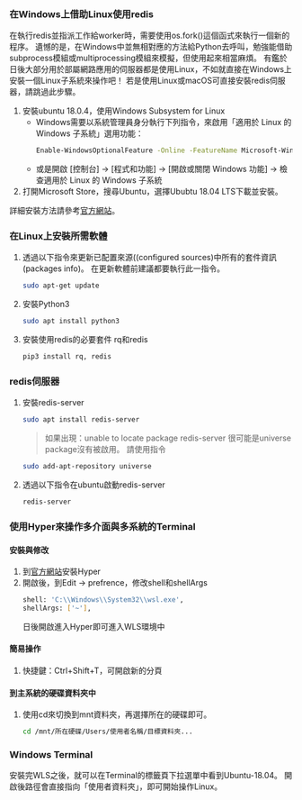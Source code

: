 ### 在Windows上借助Linux使用redis
在執行redis並指派工作給worker時，需要使用os.fork()這個函式來執行一個新的程序。
遺憾的是，在Windows中並無相對應的方法給Python去呼叫，勉強能借助subprocess模組或multiprocessing模組來模擬，但使用起來相當麻煩。
有鑑於日後大部分用於部屬網路應用的伺服器都是使用Linux，不如就直接在Windows上安裝一個Linux子系統來操作吧！
若是使用Linux或macOS可直接安裝redis伺服器，請跳過此步驟。
1. 安裝ubuntu 18.0.4，使用Windows Subsystem for Linux
    - Windows需要以系統管理員身分執行下列指令，來啟用「適用於 Linux 的 Windows 子系統」選用功能：
        ```bash
        Enable-WindowsOptionalFeature -Online -FeatureName Microsoft-Windows-Subsystem-Linux
        ```
    - 或是開啟 [控制台] -> [程式和功能] -> [開啟或關閉 Windows 功能] -> 檢查適用於 Linux 的 Windows 子系統
1. 打開Microsoft Store，搜尋Ubuntu，選擇Ububtu 18.04 LTS下載並安裝。

詳細安裝方法請參考[官方網站](https://docs.microsoft.com/zh-tw/windows/wsl/install-win10)。

### 在Linux上安裝所需軟體
1. 透過以下指令來更新已配置來源((configured sources)中所有的套件資訊(packages info)。
    在更新軟體前建議都要執行此一指令。
    ```bash
    sudo apt-get update
    ```
1. 安裝Python3
    ```bash
    sudo apt install python3
    ```
1. 安裝使用redis的必要套件
    rq和redis
    ```bash
    pip3 install rq, redis
    ```

### redis伺服器
1. 安裝redis-server
    ```bash
    sudo apt install redis-server
    ```
    
    > 如果出現：unable to locate package redis-server
    > 很可能是universe package沒有被啟用。
    > 請使用指令
    ```bash
    sudo add-apt-repository universe
    ```
1. 透過以下指令在ubuntu啟動redis-server

    ```bash
    redis-server
    ```

### 使用Hyper來操作多介面與多系統的Terminal
#### 安裝與修改
1. 到[官方網站](https://hyper.is/)安裝Hyper
1. 開啟後，到Edit -> prefrence，修改shell和shellArgs
    ```bash
    shell: 'C:\\Windows\\System32\\wsl.exe',
    shellArgs: ['~'],
    ```
    日後開啟進入Hyper即可進入WLS環境中

#### 簡易操作
1. 快捷鍵：Ctrl+Shift+T，可開啟新的分頁

#### 到主系統的硬碟資料夾中
1. 使用cd來切換到mnt資料夾，再選擇所在的硬碟即可。
    ```bash
    cd /mnt/所在硬碟/Users/使用者名稱/目標資料夾...
    ```

### Windows Terminal
安裝完WLS之後，就可以在Terminal的標籤頁下拉選單中看到Ubuntu-18.04。
開啟後路徑會直接指向「使用者資料夾」，即可開始操作Linux。

